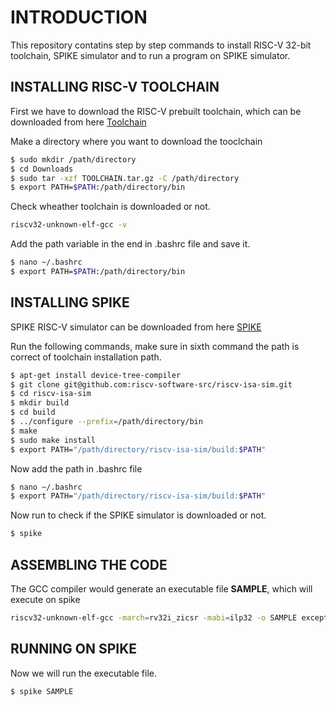 # INTRODUCTION
This repository contatins step by step commands to install RISC-V 32-bit toolchain, SPIKE simulator and to run a program on SPIKE simulator.

## INSTALLING RISC-V TOOLCHAIN

First we have to download the RISC-V prebuilt toolchain, which can be downloaded from here [Toolchain](https://github.com/stnolting/riscv-gcc-prebuilt) 

Make a directory where you want to download the tooclchain

```bash
$ sudo mkdir /path/directory
$ cd Downloads
$ sudo tar -xzf TOOLCHAIN.tar.gz -C /path/directory
$ export PATH=$PATH:/path/directory/bin
```
Check wheather toolchain is downloaded or not.
```bash
riscv32-unknown-elf-gcc -v
```
Add the path variable in the end in .bashrc file and save it.
```bash
$ nano ~/.bashrc
$ export PATH=$PATH:/path/directory/bin
```
## INSTALLING SPIKE
SPIKE RISC-V simulator can be downloaded from here [SPIKE](https://github.com/riscv-software-src/riscv-isa-sim) 

Run the following commands, make sure in sixth command the path is correct of toolchain installation path.
```bash
$ apt-get install device-tree-compiler
$ git clone git@github.com:riscv-software-src/riscv-isa-sim.git
$ cd riscv-isa-sim
$ mkdir build
$ cd build
$ ../configure --prefix=/path/directory/bin
$ make
$ sudo make install
$ export PATH="/path/directory/riscv-isa-sim/build:$PATH"
```
Now add the path in .bashrc file
```bash
$ nano ~/.bashrc
$ export PATH="/path/directory/riscv-isa-sim/build:$PATH"
```

Now run to check if the SPIKE simulator is downloaded or not.
```bash
$ spike
```
## ASSEMBLING THE CODE
The GCC compiler would generate an executable file **SAMPLE**, which will execute on spike
```bash
riscv32-unknown-elf-gcc -march=rv32i_zicsr -mabi=ilp32 -o SAMPLE exception_handling.S -nostartfiles -L link.ld
```
## RUNNING ON SPIKE
Now we will run the executable file.
```bash
$ spike SAMPLE
```






